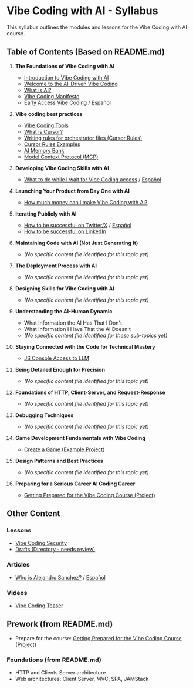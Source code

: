 # Vibe Coding with AI - Syllabus

This syllabus outlines the modules and lessons for the Vibe Coding with AI course.

## Table of Contents (Based on README.md)

1.  **The Foundations of Vibe Coding with AI**
    *   [Introduction to Vibe Coding with AI](content/lessons/introduction-to-vibe-coding-with-ai.md)
    *   [Welcome to the AI-Driven Vibe Coding](content/lessons/welcome-to-the-ai-diven-vibe-coding.md)
    *   [What is AI?](content/what-is-ai.md)
    *   [Vibe Coding Manifesto](content/articles/vibe-coding-manifesto.md)
    *   [Early Access Vibe Coding](content/lessons/early-access-vibe-coding.md) / [Español](content/lessons/early-access-vibe-coding.es.md)

2.  **Vibe coding best practices**
    *   [Vibe Coding Tools](content/lessons/vibe-coding-tools.md)
    *   [What is Cursor?](content/lessons/what-is-cursor.md)
    *   [Writing rules for orchestrator files (Cursor Rules)](content/lessons/writing-rules-for-orchestrator-files.md)
    *   [Cursor Rules Examples](content/cursor-rules.md)
    *   [AI Memory Bank](content/lessons/ai-memory-bank.md)
    *   [Model Context Protocol (MCP)](content/lessons/model-context-protocol-mcp.md)

3.  **Developing Vibe Coding Skills with AI**
    *   [What to do while I wait for Vibe Coding access](content/lessons/what-todo-while-i-wait-for-vibecoding.md) / [Español](content/lessons/what-todo-while-i-wait-for-vibecoding.es.md)

4.  **Launching Your Product from Day One with AI**
    *   [How much money can I make Vibe Coding with AI?](content/lessons/how-much-money-can-i-make-vibe-coding-with-ai.md)

5.  **Iterating Publicly with AI**
    *   [How to be successful on Twitter/X](content/lessons/how-to-be-successfull-on-twitter-x.md) / [Español](content/lessons/how-to-be-successful-on-twitter-x.es.md)
    *   [How to be successful on LinkedIn](content/lessons/how-to-be-successfull-on-linked.md)

6.  **Maintaining Code with AI (Not Just Generating It)**
    *   _(No specific content file identified for this topic yet)_

7.  **The Deployment Process with AI**
    *   _(No specific content file identified for this topic yet)_

8.  **Designing Skills for Vibe Coding with AI**
    *   _(No specific content file identified for this topic yet)_

9.  **Understanding the AI-Human Dynamic**
    *   What Information the AI Has That I Don't
    *   What Information I Have That the AI Doesn't
    *   _(No specific content file identified for these sub-topics yet)_

10. **Staying Connected with the Code for Technical Mastery**
    *   [JS Console Access to LLM](content/lessons/js-console-access-to-llm.md)

11. **Being Detailed Enough for Precision**
    *   _(No specific content file identified for this topic yet)_

12. **Foundations of HTTP, Client-Server, and Request-Response**
    *   _(No specific content file identified for this topic yet)_

13. **Debugging Techniques**
    *   _(No specific content file identified for this topic yet)_

14. **Game Development Fundamentals with Vibe Coding**
    *   [Create a Game (Example Project)](content/create-a-game.md)

15. **Design Patterns and Best Practices**
    *   _(No specific content file identified for this topic yet)_

16. **Preparing for a Serious Career AI Coding Career**
    *   [Getting Prepared for the Vibe Coding Course (Project)](content/projects/getting-prepared-to-vibe-coding-course.md)

## Other Content

### Lessons
*   [Vibe Coding Security](content/lessons/vibe-coding-security.md)
*   [Drafts (Directory - needs review)](content/lessons/drafts/)

### Articles
*   [Who is Alejandro Sanchez?](content/articles/who-is-alejandro.md) / [Español](content/articles/who-is-alejandro.es.md)

### Videos
*   [Vibe Coding Teaser](content/videos/vibe-coding-teaser.md)

## Prework (from README.md)

*   Prepare for the course: [Getting Prepared for the Vibe Coding Course (Project)](content/projects/getting-prepared-to-vibe-coding-course.md)

### Foundations (from README.md)

*   HTTP and Clients Server architecture
*   Web architectures: Client Server, MVC, SPA, JAMStack 